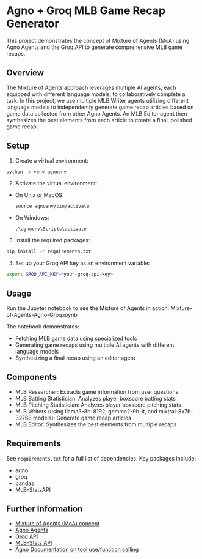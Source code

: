 # Agno + Groq MLB Game Recap Generator

This project demonstrates the concept of Mixture of Agents (MoA) using Agno Agents and the Groq API to generate comprehensive MLB game recaps.

## Overview

The Mixture of Agents approach leverages multiple AI agents, each equipped with different language models, to collaboratively complete a task. In this project, we use multiple MLB Writer agents utilizing different language models to independently generate game recap articles based on game data collected from other Agno Agents. An MLB Editor agent then synthesizes the best elements from each article to create a final, polished game recap.

## Setup

1. Create a virtual environment:
```bash
python -m venv agnoenv
```
2. Activate the virtual environment:
- On Unix or MacOS:
  ```
  source agnoenv/bin/activate
  ```
- On Windows:
  ```
  .\agnoenv\Scripts\activate
  ```

3. Install the required packages:
```bash
pip install -r requirements.txt
```

4. Set up your Groq API key as an environment variable:
```bash
export GROQ_API_KEY=<your-groq-api-key>
```

## Usage

Run the Jupyter notebook to see the Mixture of Agents in action:
Mixture-of-Agents-Agno-Groq.ipynb

The notebook demonstrates:
- Fetching MLB game data using specialized tools
- Generating game recaps using multiple AI agents with different language models
- Synthesizing a final recap using an editor agent

## Components

- MLB Researcher: Extracts game information from user questions
- MLB Batting Statistician: Analyzes player boxscore batting stats
- MLB Pitching Statistician: Analyzes player boxscore pitching stats
- MLB Writers (using llama3-8b-8192, gemma2-9b-it, and mixtral-8x7b-32768 models): Generate game recap articles
- MLB Editor: Synthesizes the best elements from multiple recaps

## Requirements

See `requirements.txt` for a full list of dependencies. Key packages include:
- agno
- groq
- pandas
- MLB-StatsAPI

## Further Information

- [Mixture of Agents (MoA) concept](https://arxiv.org/pdf/2406.04692)
- [Agno Agents](https://github.com/agno-agi/agno)
- [Groq API](https://console.groq.com/playground)
- [MLB-Stats API](https://github.com/toddrob99/MLB-StatsAPI)
- [Agno Documentation on tool use/function calling](https://docs.agno.com/introduction)